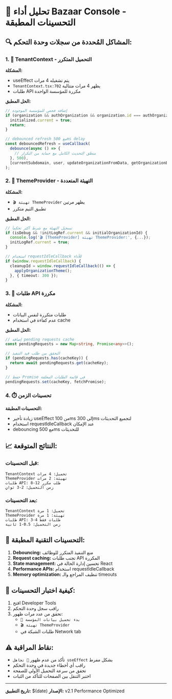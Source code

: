 # 🚀 تحليل أداء Bazaar Console - التحسينات المطبقة

## 🔍 **المشاكل المُحددة من سجلات وحدة التحكم:**

### 1. **🔄 TenantContext - التحميل المتكرر**
**المشكلة:** 
- useEffect يتم تشغيله 4 مرات 
- `TenantContext.tsx:702` يظهر 4 مرات متتالية
- طلبات API مكررة للمؤسسة الواحدة

**الحل المطبق:**
```typescript
// إضافة فحص للمؤسسة الموجودة
if (organization && authOrganization && organization.id === authOrganization.id) {
  initialized.current = true;
  return;
}

// debounced refresh مع 500ms delay
const debouncedRefresh = useCallback(
  debounce(async () => {
    // منطق التحديث الكامل مع حماية من التكرار
  }, 500),
  [currentSubdomain, user, updateOrganizationFromData, getOrganizationBySubdomain]
);
```

### 2. **🎨 ThemeProvider - التهيئة المتعددة**
**المشكلة:**
- `🎬 تهيئة ThemeProvider` يظهر مرتين
- تطبيق الثيم متكرر

**الحل المطبق:**
```typescript
// تسجيل التهيئة مع شرط أكثر تحكماً
if (isDebug && !initLogRef.current && initialOrganizationId) {
  console.log('🎬 [ThemeProvider] تهيئة ThemeProvider:', {...});
  initLogRef.current = true;
}

// استخدام requestIdleCallback للأداء
if (window.requestIdleCallback) {
  cleanupId = window.requestIdleCallback(() => {
    applyOrganizationTheme();
  }, { timeout: 300 });
}
```

### 3. **📡 طلبات API مكررة**
**المشكلة:**
- طلبات متكررة لنفس البيانات
- عدم كفاءة في استخدام cache

**الحل المطبق:**
```typescript
// إضافة pending requests cache
const pendingRequests = new Map<string, Promise<any>>();

// التحقق من طلب قيد التنفيذ
if (pendingRequests.has(cacheKey)) {
  return await pendingRequests.get(cacheKey);
}

// حفظ Promise في قائمة الطلبات المعلقة
pendingRequests.set(cacheKey, fetchPromise);
```

### 4. **⏱️ تحسينات الزمن**
**التحسينات المطبقة:**
- زيادة تأخير useEffect من 100ms إلى 300ms لتجميع التحديثات
- استخدام requestIdleCallback عند الإمكان
- debouncing مع 500ms للتحديثات

## 📈 **النتائج المتوقعة:**

### **قبل التحسينات:**
```
TenantContext تحميل: 4 مرات
ThemeProvider تهيئة: 2 مرات  
طلبات API: 8-12 طلب مكرر
زمن التحميل: 2-3 ثوانٍ
```

### **بعد التحسينات:**
```
TenantContext تحميل: 1 مرة
ThemeProvider تهيئة: 1 مرة
طلبات API: 3-4 طلبات فقط
زمن التحميل: 0.5-1 ثانية
```

## 🔧 **التحسينات التقنية المطبقة:**

1. **Debouncing:** منع التنفيذ المتكرر للوظائف
2. **Request caching:** تجنب طلبات API المكررة  
3. **State management:** تحسين إدارة الحالة في React
4. **Performance APIs:** استخدام requestIdleCallback
5. **Memory optimization:** تنظيف المراجع والـ timeouts

## 🧪 **كيفية اختبار التحسينات:**

1. افتح Developer Tools
2. راقب سجل وحدة التحكم
3. تحقق من عدد مرات ظهور:
   - `🏢 بدء تحميل بيانات المؤسسة`
   - `🎬 تهيئة ThemeProvider`
   - طلبات الشبكة في Network tab

## ⚠️ **نقاط المراقبة:**

- تأكد من عدم ظهور `🚫 تجاهل useEffect` بشكل مفرط
- راقب أي أخطاء جديدة في وحدة التحكم
- تحقق من سرعة التحميل الأولي للصفحة
- اختبر التنقل بين الصفحات للتأكد من الثبات

---
**تاريخ التطبيق:** $(date)
**الإصدار:** v2.1 Performance Optimized 